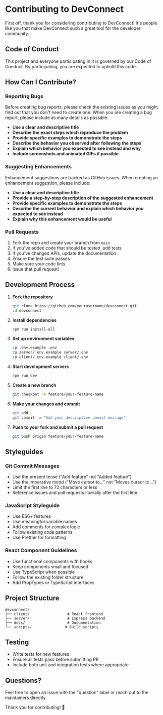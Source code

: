 # Contributing to DevConnect

First off, thank you for considering contributing to DevConnect! It's people like you that make DevConnect such a great tool for the developer community.

## Code of Conduct

This project and everyone participating in it is governed by our Code of Conduct. By participating, you are expected to uphold this code.

## How Can I Contribute?

### Reporting Bugs

Before creating bug reports, please check the existing issues as you might find out that you don't need to create one. When you are creating a bug report, please include as many details as possible:

- **Use a clear and descriptive title**
- **Describe the exact steps which reproduce the problem**
- **Provide specific examples to demonstrate the steps**
- **Describe the behavior you observed after following the steps**
- **Explain which behavior you expected to see instead and why**
- **Include screenshots and animated GIFs if possible**

### Suggesting Enhancements

Enhancement suggestions are tracked as GitHub issues. When creating an enhancement suggestion, please include:

- **Use a clear and descriptive title**
- **Provide a step-by-step description of the suggested enhancement**
- **Provide specific examples to demonstrate the steps**
- **Describe the current behavior and explain which behavior you expected to see instead**
- **Explain why this enhancement would be useful**

### Pull Requests

1. Fork the repo and create your branch from `main`
2. If you've added code that should be tested, add tests
3. If you've changed APIs, update the documentation
4. Ensure the test suite passes
5. Make sure your code lints
6. Issue that pull request!

## Development Process

1. **Fork the repository**
   ```bash
   git clone https://github.com/yourusername/devconnect.git
   cd devconnect
   ```

2. **Install dependencies**
   ```bash
   npm run install-all
   ```

3. **Set up environment variables**
   ```bash
   cp .env.example .env
   cp server/.env.example server/.env
   cp client/.env.example client/.env
   ```

4. **Start development servers**
   ```bash
   npm run dev
   ```

5. **Create a new branch**
   ```bash
   git checkout -b feature/your-feature-name
   ```

6. **Make your changes and commit**
   ```bash
   git add .
   git commit -m "Add your descriptive commit message"
   ```

7. **Push to your fork and submit a pull request**
   ```bash
   git push origin feature/your-feature-name
   ```

## Styleguides

### Git Commit Messages

- Use the present tense ("Add feature" not "Added feature")
- Use the imperative mood ("Move cursor to..." not "Moves cursor to...")
- Limit the first line to 72 characters or less
- Reference issues and pull requests liberally after the first line

### JavaScript Styleguide

- Use ES6+ features
- Use meaningful variable names
- Add comments for complex logic
- Follow existing code patterns
- Use Prettier for formatting

### React Component Guidelines

- Use functional components with hooks
- Keep components small and focused
- Use TypeScript when possible
- Follow the existing folder structure
- Add PropTypes or TypeScript interfaces

## Project Structure

```
devconnect/
├── client/                 # React frontend
├── server/                 # Express backend
├── docs/                   # Documentation
└── scripts/               # Build scripts
```

## Testing

- Write tests for new features
- Ensure all tests pass before submitting PR
- Include both unit and integration tests where appropriate

## Questions?

Feel free to open an issue with the "question" label or reach out to the maintainers directly.

Thank you for contributing! 🚀